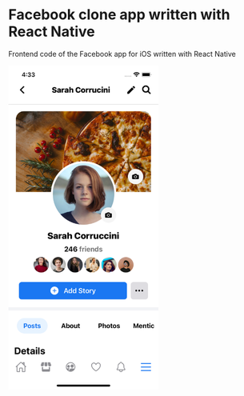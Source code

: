 # Facebook clone app written with React Native
Frontend code of the Facebook app for iOS written with React Native

<img src="https://github.com/filippozanfini/facebook-clone/blob/main/preview.png" width="300">
